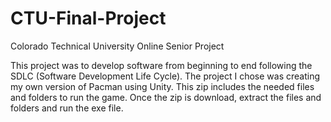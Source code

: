 # CTU-Final-Project
Colorado Technical University Online Senior Project

This project was to develop software from beginning to end following the SDLC (Software Development Life Cycle).  The project I chose was creating my own version of Pacman using Unity.  This zip includes the needed files and folders to run the game.  Once the zip is download, extract the files and folders and run the exe file.
